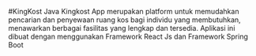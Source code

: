 #KingKost Java
Kingkost App merupakan platform untuk memudahkan pencarian dan penyewaan ruang kos bagi individu yang membutuhkan, menawarkan berbagai fasilitas yang lengkap dan tersedia. Aplikasi ini dibuat dengan menggunakan Framework React Js dan Framework Spring Boot 
